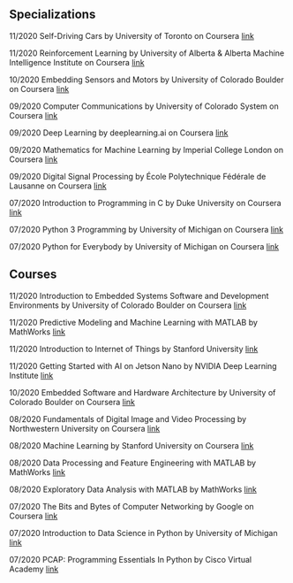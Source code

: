 ## Specializations
11/2020
Self-Driving Cars by University of Toronto on Coursera
[link](https://coursera.org/verify/specialization/2ZFRHH7XKGGQ)

11/2020
Reinforcement Learning by University of Alberta & Alberta Machine Intelligence Institute on Coursera
[link](https://coursera.org/verify/specialization/AYK6EEWRGQBY)

10/2020
Embedding Sensors and Motors by University of Colorado Boulder on Coursera
[link](https://coursera.org/verify/specialization/LFDPPEURJGFU)

09/2020
Computer Communications by University of Colorado System on Coursera
[link](https://coursera.org/verify/specialization/S422L6Y72Q4U)

09/2020
Deep Learning by deeplearning.ai on Coursera
[link](https://coursera.org/verify/specialization/UX87ETS5XKNM)

09/2020
Mathematics for Machine Learning by Imperial College London on Coursera
[link](https://coursera.org/verify/specialization/WG676J5VZTG8)

09/2020
Digital Signal Processing by École Polytechnique Fédérale de Lausanne on Coursera
[link](https://coursera.org/verify/specialization/RA6ZZY3U9B72)

07/2020
Introduction to Programming in C by Duke University on Coursera
[link](https://coursera.org/verify/specialization/6S4JT3U5SNTM)

07/2020
Python 3 Programming by University of Michigan on Coursera
[link](https://coursera.org/verify/specialization/ZKCMNENEK7M6)

07/2020
Python for Everybody by University of Michigan on Coursera
[link](https://coursera.org/verify/specialization/K7GB8JXB8JNW)


## Courses
11/2020
Introduction to Embedded Systems Software and Development Environments by University of Colorado Boulder on Coursera
[link](https://coursera.org/verify/ZQBBZVZT5FEA)

11/2020
Predictive Modeling and Machine Learning with MATLAB by MathWorks
[link](https://coursera.org/verify/D8EUFA8L8374)

11/2020
Introduction to Internet of Things by Stanford University
[link](https://europa.eu/!vN89nh)

11/2020
Getting Started with AI on Jetson Nano by NVIDIA Deep Learning Institute
[link](https://courses.nvidia.com/certificates/395eb19bcaa74e15b5c5e2d7d93222ea)

10/2020
Embedded Software and Hardware Architecture by University of Colorado Boulder on Coursera
[link](https://coursera.org/verify/4JML4EZ9T7GR)

08/2020
Fundamentals of Digital Image and Video Processing by Northwestern University on Coursera
[link](https://coursera.org/verify/VEX4Z567P9NC)

08/2020
Machine Learning by Stanford University on Coursera
[link](https://coursera.org/verify/FAEKTRGDPMPU)

08/2020
Data Processing and Feature Engineering with MATLAB by MathWorks
[link](https://coursera.org/verify/ESDY7HV5D79X)

08/2020
Exploratory Data Analysis with MATLAB by MathWorks
[link](https://coursera.org/verify/5FW6VK5KVPPN)

07/2020
The Bits and Bytes of Computer Networking by Google on Coursera
[link](https://coursera.org/verify/5LY5FY7FP2PH)

07/2020
Introduction to Data Science in Python by University of Michigan
[link](https://coursera.org/verify/SS28LXU94CGG)

07/2020
PCAP: Programming Essentials In Python by Cisco Virtual Academy
[link](https://europa.eu/!pV37pM)
